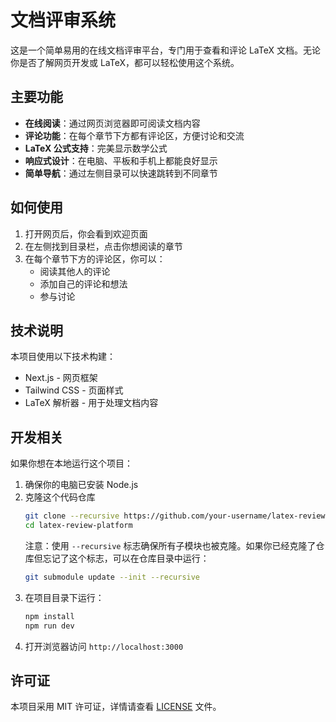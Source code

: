 # 文档评审系统

这是一个简单易用的在线文档评审平台，专门用于查看和评论 LaTeX 文档。无论你是否了解网页开发或 LaTeX，都可以轻松使用这个系统。

## 主要功能

- **在线阅读**：通过网页浏览器即可阅读文档内容
- **评论功能**：在每个章节下方都有评论区，方便讨论和交流
- **LaTeX 公式支持**：完美显示数学公式
- **响应式设计**：在电脑、平板和手机上都能良好显示
- **简单导航**：通过左侧目录可以快速跳转到不同章节

## 如何使用

1. 打开网页后，你会看到欢迎页面
2. 在左侧找到目录栏，点击你想阅读的章节
3. 在每个章节下方的评论区，你可以：
   - 阅读其他人的评论
   - 添加自己的评论和想法
   - 参与讨论

## 技术说明

本项目使用以下技术构建：
- Next.js - 网页框架
- Tailwind CSS - 页面样式
- LaTeX 解析器 - 用于处理文档内容

## 开发相关

如果你想在本地运行这个项目：

1. 确保你的电脑已安装 Node.js
2. 克隆这个代码仓库
   ```bash
   git clone --recursive https://github.com/your-username/latex-review-platform.git
   cd latex-review-platform
   ```
   注意：使用 `--recursive` 标志确保所有子模块也被克隆。如果你已经克隆了仓库但忘记了这个标志，可以在仓库目录中运行：
   ```bash
   git submodule update --init --recursive
   ```
3. 在项目目录下运行：
   ```bash
   npm install
   npm run dev
   ```
4. 打开浏览器访问 `http://localhost:3000`

## 许可证

本项目采用 MIT 许可证，详情请查看 [LICENSE](LICENSE) 文件。